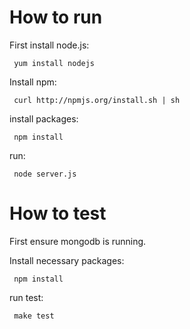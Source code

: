 
# How to run

   First install node.js: 

     yum install nodejs

   Install npm: 

     curl http://npmjs.org/install.sh | sh

   install packages: 

     npm install

   run: 

     node server.js

# How to test

   First ensure mongodb is running.

   Install necessary packages:

     npm install

   run test: 

     make test

